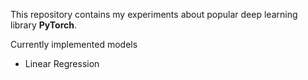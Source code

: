 This repository contains my experiments about popular deep learning library **PyTorch**.

Currently implemented models 
* Linear Regression
